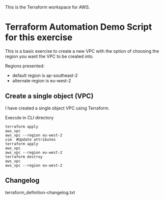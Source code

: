 This is the Terraform workspace for AWS.

# Terraform Automation Demo Script for this exercise

This is a basic exercise to create a new VPC with the option of choosing the region you want the VPC to be created into.

Regions presented:
- default region is ap-southeast-2
- alternate region is eu-west-2

## Create a single object (VPC)

I have created a single object VPC using Terraform.

Execute in CLI directory

```
terraform apply
aws_vpc
aws_vpc --region eu-west-2
vim  #Update attributes
terraform apply
aws_vpc
aws_vpc --region eu-west-2
terraform destroy
aws_vpc
aws_vpc --region eu-west-2
```

## Changelog
terraform_definition-changelog.txt
